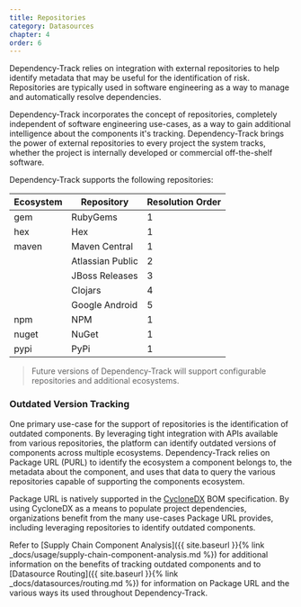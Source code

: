 ```yaml
---
title: Repositories
category: Datasources
chapter: 4
order: 6
---
```


Dependency-Track relies on integration with external repositories to help identify metadata that may be useful
for the identification of risk. Repositories are typically used in software engineering as a way to manage and 
automatically resolve dependencies.

Dependency-Track incorporates the concept of repositories, completely independent of software engineering use-cases, 
as a way to gain additional intelligence about the components it's tracking. Dependency-Track brings the power of
external repositories to every project the system tracks, whether the project is internally developed or commercial
off-the-shelf software.

Dependency-Track supports the following repositories:

| Ecosystem | Repository       | Resolution Order |
| --------- | ---------------- | ---------------- |
| gem       | RubyGems         | 1 |
| hex       | Hex              | 1 |
| maven     | Maven Central    | 1 |
|           | Atlassian Public | 2 |
|           | JBoss Releases   | 3 |
|           | Clojars          | 4 |
|           | Google Android   | 5 |
| npm       | NPM              | 1 |
| nuget     | NuGet            | 1 |
| pypi      | PyPi             | 1 |


> Future versions of Dependency-Track will support configurable repositories and additional ecosystems.


### Outdated Version Tracking

One primary use-case for the support of repositories is the identification of outdated components. By leveraging tight 
integration with APIs available from various repositories, the platform can identify outdated versions of components 
across multiple ecosystems. Dependency-Track relies on Package URL (PURL) to identify the ecosystem a component belongs 
to, the metadata about the component, and uses that data to query the various repositories capable of supporting the 
components ecosystem.

Package URL is natively supported in the [CycloneDX](http://cyclonedx.org/) BOM specification. By using CycloneDX as a 
means to populate project dependencies, organizations benefit from the many use-cases Package URL provides, including
leveraging repositories to identify outdated components.

Refer to [Supply Chain Component Analysis]({{ site.baseurl }}{% link _docs/usage/supply-chain-component-analysis.md %}) for additional information on
the benefits of tracking outdated components and to [Datasource Routing]({{ site.baseurl }}{% link _docs/datasources/routing.md %})
for information on Package URL and the various ways its used throughout Dependency-Track.

